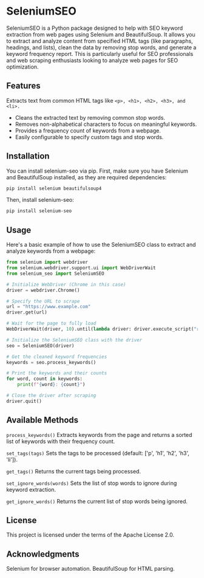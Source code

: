 # SeleniumSEO
SeleniumSEO is a Python package designed to help with SEO keyword extraction from web pages using Selenium and BeautifulSoup. It allows you to extract and analyze content from specified HTML tags (like paragraphs, headings, and lists), clean the data by removing stop words, and generate a keyword frequency report. This is particularly useful for SEO professionals and web scraping enthusiasts looking to analyze web pages for SEO optimization.

## Features
Extracts text from common HTML tags like `<p>, <h1>, <h2>, <h3>, and <li>.`
- Cleans the extracted text by removing common stop words.
- Removes non-alphabetical characters to focus on meaningful keywords.
- Provides a frequency count of keywords from a webpage.
- Easily configurable to specify custom tags and stop words.

## Installation
You can install selenium-seo via pip. First, make sure you have Selenium and BeautifulSoup installed, as they are required dependencies:
```bash
pip install selenium beautifulsoup4
```
Then, install selenium-seo:
```bash
pip install selenium-seo
```

## Usage
Here's a basic example of how to use the SeleniumSEO class to extract and analyze keywords from a webpage:

```python
from selenium import webdriver
from selenium.webdriver.support.ui import WebDriverWait
from selenium_seo import SeleniumSEO

# Initialize WebDriver (Chrome in this case)
driver = webdriver.Chrome()

# Specify the URL to scrape
url = "https://www.example.com"
driver.get(url)

# Wait for the page to fully load
WebDriverWait(driver, 10).until(lambda driver: driver.execute_script("return document.readyState") == "complete")

# Initialize the SeleniumSEO class with the driver
seo = SeleniumSEO(driver)

# Get the cleaned keyword frequencies
keywords = seo.process_keywords()

# Print the keywords and their counts
for word, count in keywords:
    print(f"{word}: {count}")

# Close the driver after scraping
driver.quit()
```

## Available Methods

```process_keywords()```
Extracts keywords from the page and returns a sorted list of keywords with their frequency count.

```set_tags(tags)```
Sets the tags to be processed (default: ['p', 'h1', 'h2', 'h3', 'li']).

```get_tags()```
Returns the current tags being processed.

```set_ignore_words(words)```
Sets the list of stop words to ignore during keyword extraction.

```get_ignore_words()```
Returns the current list of stop words being ignored.

## License
This project is licensed under the terms of the Apache License 2.0.

## Acknowledgments
Selenium for browser automation.
BeautifulSoup for HTML parsing.

